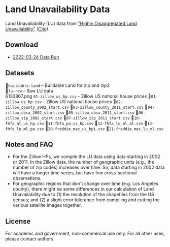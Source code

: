 Land Unavailability Data
===========

Land Unavailability (LU) data from ["Highly Disaggregated Land Unavailability"](https://papers.ssrn.com/sol3/papers.cfm?abstract_id=3478900) ([Cite](https://scholar.google.com/scholar?hl=en&as_sdt=0%2C5&q=%22Highly+Disaggregated+Land+Unavailability%22&btnG=#d=gs_cit&u=%2Fscholar%3Fq%3Dinfo%3AcgQ1OyAhCM0J%3Ascholar.google.com%2F%26output%3Dcite%26scirp%3D0%26hl%3Den)).

Download 
------------

* [2022-03-24 Data Run](https://www.dropbox.com/sh/kinpoyc2z07v9vx/AADoAN_Nz6ZL4mRI5AOJf11Ra?dl=0)


Datasets
------------

📂`buildable-land` &ndash; Buildable Land for zip and zip3  
📂`lu-raw` &ndash; Raw LU data  
6133867.png `01-zillow_us_hp.csv` - Zillow US national house prices 
📜`01-zillow_us_hp.csv` - Zillow US national house prices 
📜`02-zillow_county_2002_start.csv` 
📜`03-zillow_county_2011_start.csv` 
📜`04-zillow_cbsa_2002_start.csv` 
📜`05-zillow_cbsa_2011_start.csv`
📜`06-zillow_zip_2002_start.csv`
📜`07-zillow_zip_2011_start.csv`
📜`10-fhfa_at_us_hp.csv`
📜`11-fhfa_po_us_hp.csv`
📜`12-fhfa_lu_ml_at.csv`
📜`13-fhfa_lu_ml_po.csv`
📜`20-freddie_mac_us_hpi.csv`
📜`21-freddie_mac_lu_ml.csv`


Notes and FAQ
------------

* For the Zillow HPs, we compile the LU data using data starting in 2002 or 2011. In the Zillow data, the number of geographic units (e.g., the number of zip codes) increases over time. So, data starting in 2002 data will have a longer time series, but have few cross-sectional observations. 
* For geographic regions that don't change over time (e.g. Los Angeles county), there might be some differences in our calculation of Land Unavailability due to (1) the resolution of the shapefiles from the US census; and (2) a slight error tolerance from compiling and cutting the various satellite images together.


License 
------------

For academic and government, non-commercial use only. For all other uses, please contact authors. 
